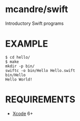 # mcandre/swift

Introductory Swift programs

# EXAMPLE

```
$ cd hello/
$ make
mkdir -p bin/
swiftc -o bin/Hello Hello.swift
bin/Hello
Hello World!
```

# REQUIREMENTS

* [Xcode](https://developer.apple.com/xcode/) 6+
